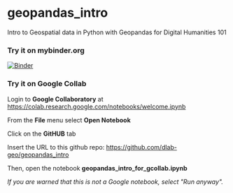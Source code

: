 # geopandas_intro
Intro to Geospatial data in Python with Geopandas for Digital Humanities 101

### Try it on mybinder.org
[![Binder](https://mybinder.org/badge.svg)](https://mybinder.org/v2/gh/dlab-geo/geopandas_intro/master?filepath=Geopandas_intro.ipynb)


### Try it on Google Collab

Login to **Google Collaboratory** at <https://colab.research.google.com/notebooks/welcome.ipynb>

From the **File** menu select **Open Notebook**

Click on the **GitHUB** tab

Insert the URL to this github repo: https://github.com/dlab-geo/geopandas_intro

Then, open the notebook **geopandas_intro_for_gcollab.ipynb**

*If you are warned that this is not a Google notebook, select "Run anyway".*
